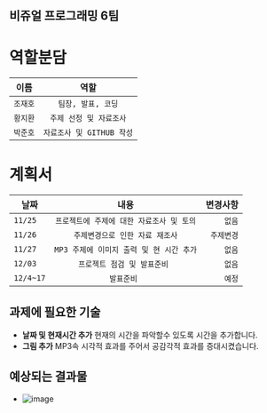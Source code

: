 ## 비쥬얼 프로그래밍 **6팀**



**역할분담**
==============
| 이름 | 역할 |
|---|:---:|
| `조재호` | `팀장, 발표, 코딩` | 
| `황지환` | `주제 선정 및 자료조사` | 
| `박준호` | `자료조사 및 GITHUB 작성` | 

**계획서**
===========

| 날짜 | 내용 | 변경사항 |
|---|:---:|---:|
| `11/25` | `프로젝트에 주제에 대한 자료조사 및 토의` | `없음` |
| `11/26` | `주제변경으로 인한 자료 재조사` | `주제변경` |
| `11/27` | `MP3 주제에 이미지 출력 및 현 시간 추가` | `없음` |
| `12/03` | `프로젝트 점검 및 발표준비 ` | `없음` |
| `12/4~17` | `발표준비 ` | `예정` |

## 과제에 필요한 기술
- **날짜 및 현재시간 추가** 
         현재의 시간을 파악할수 있도록 시간을 추가합니다.
- **그림 추가**
         MP3속 시각적 효과를 주어서 공감각적 효과를 증대시켰습니다.
      
## 예상되는 결과물
- ![image](https://user-images.githubusercontent.com/54825917/70104156-828b1780-1680-11ea-8b6f-57651911bb78.png)
